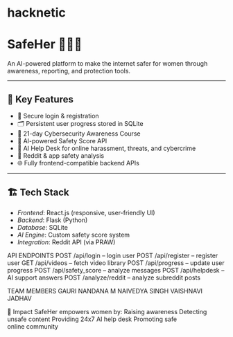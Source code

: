 # hacknetic
# SafeHer 👩‍💻✨

An AI-powered platform to make the internet safer for women through awareness, reporting, and protection tools.

---

## 🚀 Key Features
- 🔐 Secure login & registration
- 🗂 Persistent user progress stored in SQLite
- 🎥 21-day Cybersecurity Awareness Course
- 🤖 AI-powered Safety Score API
- 📢 AI Help Desk for online harassment, threats, and cybercrime
- 📰 Reddit & app safety analysis
- 🌐 Fully frontend-compatible backend APIs

---

## 🏗 Tech Stack
- *Frontend*: React.js (responsive, user-friendly UI)
- *Backend*: Flask (Python)
- *Database*: SQLite
- *AI Engine*: Custom safety score system
- *Integration*: Reddit API (via PRAW)

API ENDPOINTS 
POST /api/login – login user
POST /api/register – register user
GET /api/videos – fetch video library
POST /api/progress – update user progress
POST /api/safety_score – analyze messages
POST /api/helpdesk – AI support answers
POST /analyze/reddit – analyze subreddit posts


TEAM MEMBERS 
GAURI NANDANA M 
NAIVEDYA SINGH 
VAISHNAVI JADHAV 

🌟 Impact
SafeHer empowers women by:
Raising awareness
Detecting unsafe content
Providing 24x7 AI help desk
Promoting safe online community
